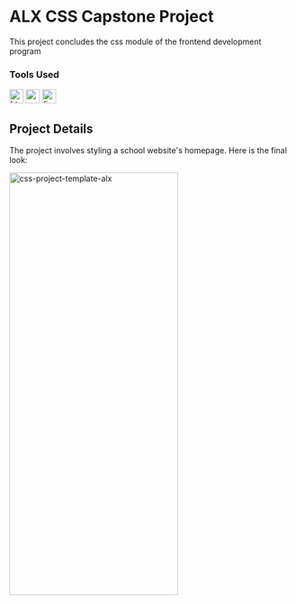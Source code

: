 # ALX CSS Capstone Project
This project concludes the css module of the frontend development program


### Tools Used
<img width="25" height="25" alt="html-5" src="https://github.com/user-attachments/assets/80bd50a3-c9f4-4c2e-93fb-e7d9d922b75b" />
<img width="25" height="25" alt="css-3" src="https://github.com/user-attachments/assets/c96f68e4-ea88-41c2-b9ad-b9e4159dc863" />
<img width="25" height="25" alt="figma" src="https://github.com/user-attachments/assets/bedcb20b-5899-4df8-a8a0-bf6fa98809d8" />


## Project Details
The project involves styling a school website's homepage. Here is the final look:  

<img alt="css-project-template-alx" src="https://github.com/user-attachments/assets/64b91f01-3da4-4dbc-93f3-51984c60ef5c" width="300" height="750"  />




